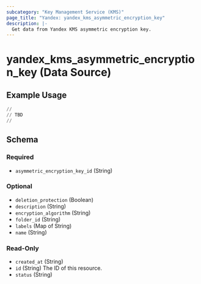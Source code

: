 ```yaml
---
subcategory: "Key Management Service (KMS)"
page_title: "Yandex: yandex_kms_asymmetric_encryption_key"
description: |-
  Get data from Yandex KMS asymmetric encryption key.
---
```


# yandex_kms_asymmetric_encryption_key (Data Source)



## Example Usage

```terraform
//
// TBD
//
```


<!-- schema generated by tfplugindocs -->
## Schema

### Required

- `asymmetric_encryption_key_id` (String)

### Optional

- `deletion_protection` (Boolean)
- `description` (String)
- `encryption_algorithm` (String)
- `folder_id` (String)
- `labels` (Map of String)
- `name` (String)

### Read-Only

- `created_at` (String)
- `id` (String) The ID of this resource.
- `status` (String)
